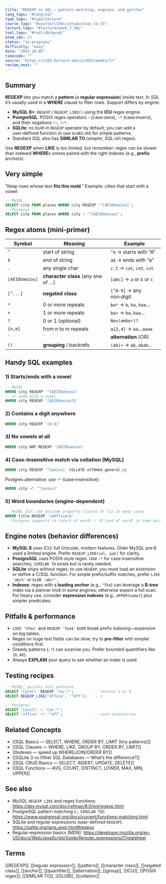 ```yaml
---
title: "REGEXP in SQL — pattern matching, engines, and gotchas"  
lang_tags: "#lang/sql"
type_tags: "#type/lecture"
course_tags: "#course/cs50x/intoduction_to_CS"
lecture_tags: "#lecture/week_7_SQL"
tool_tags: "#tool/db/mysql"
atom_idx: 23
status: "in-progress"
difficulty: "easy"
date: "2025-10-05"
timecode: ""
source: "https://cs50.harvard.edu/x/2025/weeks/7/"
review_next: ""
---
```


## Summary
**REGEXP** lets you match a **pattern** (a **regular expression**) inside text. In SQL it’s usually used in a **WHERE** clause to filter rows. Support differs by engine:
- **MySQL 8+**: `REGEXP` / `REGEXP_LIKE()` using the **ICU** regex engine.
- **PostgreSQL**: POSIX regex operators `~` (case‑sens), `~*` (case‑insens), and their negations `!~`, `!~*`.
- **SQLite**: no built‑in `REGEXP` operator by default; you can add a user‑defined function or use `GLOB`/`LIKE` for simple patterns.
- Standard SQL also has **SIMILAR TO** (simpler, SQL‑ish regex).

Use **REGEXP** when **LIKE** is too limited, but remember: regex can be slower than indexed **WHERE**s unless paired with the right indexes (e.g., **prefix** anchors).

## Very simple
“Keep rows whose text **fits this mold**.” Example: cities that start with a vowel:
```sql
-- MySQL
SELECT city FROM places WHERE city REGEXP '^[AEIOUaeiou]';
-- Postgres
SELECT city FROM places WHERE city ~ '^[AEIOUaeiou]';
```

## Regex atoms (mini‑primer)
| Symbol | Meaning | Example |
|---|---|---|
| `^` | start of string | `^A` → starts with “A” |
| `$` | end of string | `a$` → ends with “a” |
| `.` | any single char | `c.t` → `cat`, `cot`, `cut` |
| `[AEIOUaeiou]` | **character class** (any one of …) | `[abc]` → `a` or `b` or `c` |
| `[^...]` | **negated class** | `[^0-9]` → any non‑digit |
| `*` | 0 or more repeats | `ba*` → `b`, `ba`, `baa`… |
| `+` | 1 or more repeats | `ba+` → `ba`, `baa`… |
| `?` | 0 or 1 (optional) | `Nov(ember)?` |
| `{n,m}` | from n to m repeats | `a{2,4}` → `aa`…`aaaa` |
| `|` | **alternation** (OR) | `cat|dog` |
| `()` | **grouping** / backrefs | `(ab)+` → `ab`, `abab`… |

## Handy SQL examples
### 1) Starts/ends with a vowel
```sql
-- MySQL
WHERE city REGEXP '^[AEIOUaeiou]'
-- or ends with a vowel
WHERE city REGEXP '[AEIOUaeiou]$'
```

### 2) Contains a digit anywhere
```sql
WHERE city REGEXP '[0-9]'
```

### 3) No vowels at all
```sql
WHERE city NOT REGEXP '[AEIOUaeiou]'
```

### 4) Case‑insensitive match via collation (MySQL)
```sql
WHERE city REGEXP '^[aeiou]' COLLATE utf8mb4_general_ci
```
Postgres alternative: use `~*` (case‑insensitive):
```sql
WHERE city ~* '^[aeiou]'
```

### 5) Word boundaries (engine‑dependent)
```sql
-- MySQL ICU: use Unicode property classes or () in many cases
WHERE title REGEXP '\bOffice\b'
-- Postgres supports \m (start of word) / \M (end of word) in some builds
```

## Engine notes (behavior differences)
- **MySQL 8** uses ICU: full Unicode, modern features. Older MySQL pre‑8 used a limited engine. Prefer `REGEXP_LIKE(col, pat)` for clarity.
- **PostgreSQL** uses POSIX‑style regex. Use `~*` for case‑insensitive searches; `SIMILAR TO` exists but is rarely needed.
- **SQLite** ships without regex; to use `REGEXP`, you must load an extension or define a C/SQL function. For simple prefix/suffix matches, prefer `LIKE 'abc%'` or `GLOB 'abc*'`.
- **Indexes**: regex with a **leading anchor** (e.g., `^The`) can leverage a **B‑tree** index via a planner trick in some engines; otherwise expect a full scan. For heavy use, consider **expression indexes** (e.g., `UPPER(name)`) plus simpler predicates.

## Pitfalls & performance
- `LIKE '%foo'` and `REGEXP 'foo$'` both break prefix indexing—expensive on big tables.
- Regex on huge text fields can be slow; try to **pre‑filter** with simpler conditions first.
- Greedy patterns (`.*`) can surprise you. Prefer bounded quantifiers like `{0,40}`.
- Always **EXPLAIN** your query to see whether an index is used.

## Testing recipes
```sql
-- MySQL: quickly test patterns
SELECT 'Carell' REGEXP 'Car.*';         -- returns 1 or 0
SELECT REGEXP_LIKE('Office', '^Off');   -- 1

-- Postgres:
SELECT 'Carell' ~ 'Car.*';
SELECT 'office' ~* '^off';              -- case-insensitive
```

## Related Concepts
- [[SQL Basics — SELECT, WHERE, ORDER BY, LIMIT (tiny patterns)]]
- [[SQL Clauses — WHERE, LIKE, GROUP BY, ORDER BY, LIMIT]]
- [[Indexes — speed up WHERE/JOIN/ORDER BY]]
- [[SQLite 3 vs Other SQL Databases — What’s the difference?]]
- [[SQL CRUD Basics — SELECT, INSERT, UPDATE, DELETE]]
- [[SQL Functions — AVG, COUNT, DISTINCT, LOWER, MAX, MIN, UPPER]]

## See also
- MySQL `REGEXP_LIKE` and regex functions: https://dev.mysql.com/doc/refman/8.0/en/regexp.html  
- PostgreSQL pattern matching (`~`, `SIMILAR TO`): https://www.postgresql.org/docs/current/functions-matching.html  
- SQLite and regular expressions (user-defined `REGEXP`): https://sqlite.org/lang_expr.html#regexp  
- Regular‑expression basics (MDN): https://developer.mozilla.org/en-US/docs/Web/JavaScript/Guide/Regular_expressions/Cheatsheet

## Terms
[[REGEXP]], [[regular expression]], [[pattern]], [[character class]], [[negated class]], [[anchor]], [[quantifier]], [[alternation]], [[group]], [[ICU]], [[POSIX regex]], [[SIMILAR TO]], [[GLOB]], [[collation]]
